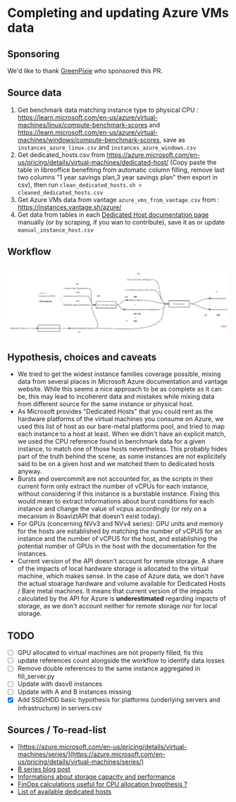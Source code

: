 # Completing and updating Azure VMs data

## Sponsoring

We'd like to thank [GreenPixie](https://greenpixie.com/) who sponsored this PR.

## Source data

1. Get benchmark data matching instance type to physical CPU : https://learn.microsoft.com/en-us/azure/virtual-machines/linux/compute-benchmark-scores and https://learn.microsoft.com/en-us/azure/virtual-machines/windows/compute-benchmark-scores, save as `instances_azure_linux.csv` and `instances_azure_windows.csv`
2. Get dedicated_hosts.csv from https://azure.microsoft.com/en-us/pricing/details/virtual-machines/dedicated-host/ (Copy paste the table in libreoffice benefiting from automatic column filling, remove last two columns "1 year savings plan,3 year savings plan" then export in csv), then run `clean_dedicated_hosts.sh > cleaned_dedicated_hosts.csv`
3. Get Azure VMs data from vantage `azure_vms_from_vantage.csv` from : https://instances.vantage.sh/azure/
4. Get data from tables in each [Dedicated Host documentation page](https://learn.microsoft.com/fr-fr/azure/virtual-machines/dedicated-host-general-purpose-skus) manually (or by scraping, if you wan to contribute), save it as or update `manual_instance_host.csv`

## Workflow

![Updating Azure's data in BoaviztAPI workflow](azure_update_workflow.webp)

## Hypothesis, choices and caveats

- We tried to get the widest instance families coverage possible, mixing data from several places in Microsoft Azure documentation and vantage website. While this seems a nice approach to be as complete as it can be, this may lead to incoherent data and mistakes while mixing data from different source for the same instance or physical host.
- As Microsoft provides "Dedicated Hosts" that you could rent as the hardware platforms of the virtual machines you consume on Azure, we used this list of host as our bare-metal platforms pool, and tried to map each instance to a host at least. When we didn't have an explicit match, we used the CPU reference found in benchmark data for a given instance, to match one of those hosts nevertheless. This probably hides part of the truth behind the scene, as some instances are not explicitely said to be on a given host and we matched them to dedicated hosts anyway.
- Bursts and overcommit are not accounted for, as the scripts in their current form only extract the number of vCPUs for each instance, without considering if this instance is a burstable instance. Fixing this would mean to extract informations about burst conditions for each instance and change the value of vcpus accordingly (or rely on a mecanism in BoaviztAPI that doesn't exist today).
- For GPUs (concerning NVv3 and NVv4 series): GPU units and memory for the hosts are established by matching the number of vCPUS for an instance and the number of vCPUS for the host, and establishing the potential number of GPUs in the host with the documentation for the instances.
- Current version of the API doesn't account for remote storage. A share of the impacts of local hardware storage is allocated to the virtual machine, which makes sense. In the case of Azure data, we don't have the actual stoarage hardware and volume available for Dedicated Hosts / Bare metal machines. It means that current version of the impacts calculated by the API for Azure is **underestimated** regarding impacts of storage, as we don't account neither for remote storage nor for local storage.

## TODO

- [ ] GPU allocated to virtual machines are not properly filled, fis this
- [ ] update references count alongside the workflow to identify data losses
- [ ] Remove double references to the same instance aggregated in fill_server.py
- [ ] Update with dasv6 instances
- [ ] Update with A and B instances missing
- [x] Add SSD/HDD basic hypothesis for platforms (underlying servers and infrastructure) in servers.csv

## Sources / To-read-list

- [https://azure.microsoft.com/en-us/pricing/details/virtual-machines/series/](https://azure.microsoft.com/en-us/pricing/details/virtual-machines/series/)
- [B series blog post](https://azure.microsoft.com/en-us/blog/introducing-b-series-our-new-burstable-vm-size/)
- [Informations about storage capacity and performance](https://learn.microsoft.com/fr-fr/azure/virtual-machines/disks-scalability-targets)
- [FinOps calculations useful for CPU allocation hypothesis ?](https://singhkays.medium.com/understanding-the-azure-b-series-and-cpu-credits-cd6ad1c46094)
- [List of available dedicated hosts](https://azure.microsoft.com/en-us/pricing/details/virtual-machines/dedicated-host/#resources)

